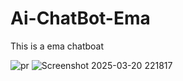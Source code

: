 # Ai-ChatBot-Ema
This is a ema chatboat


![pr](https://github.com/user-attachments/assets/c3c4e7f1-6a85-4921-9e3f-0b8ea862999b)
![Screenshot 2025-03-20 221817](https://github.com/user-attachments/assets/75516244-bf5c-467c-a731-76a023603fb7)


